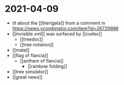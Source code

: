 # 2021-04-09

- til about the [[therigata]] from a comment in https://news.ycombinator.com/item?id=26729986
- [[invisible xml]] was surfaced by [[codex]]
  - [[treedoc]]
  - [[tree notation]]
- [[mate]]
- [[flag of flancia]]
  - [[anthem of flancia]]
    - [[rainbow folding]]
- [[tree simulator]]
- [[great news]]